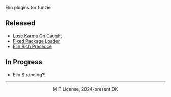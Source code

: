 Elin plugins for funzie

## Released
- [Lose Karma On Caught](./KarmaOnCaught/)
- [Fixed Package Loader](./FixedPackageLoader/)
- [Elin Rich Presence](./ElinRichPresence/)

## In Progress
- Elin Stranding?!

---
<p align="center">MIT License, 2024-present DK</p>
